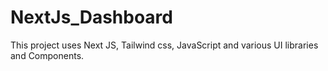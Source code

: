 ﻿# NextJs_Dashboard

This project uses Next JS, Tailwind css, JavaScript and various UI libraries and Components.
